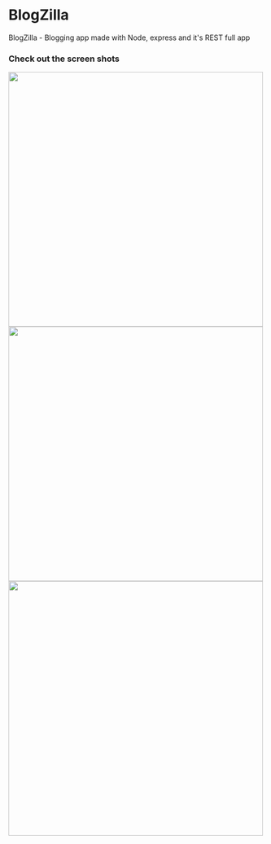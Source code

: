 # BlogZilla
BlogZilla - Blogging app made with Node, express and it's REST full app

### Check out the screen shots
<img src="https://user-images.githubusercontent.com/65165548/93619386-1d799600-f9f6-11ea-90c0-1a7acb05b094.PNG" height="500">
<img src="https://user-images.githubusercontent.com/65165548/93619395-20748680-f9f6-11ea-9e40-37689a429167.PNG" height="500">
<img src="https://user-images.githubusercontent.com/65165548/93619397-210d1d00-f9f6-11ea-9a70-78fc1985a2b3.PNG" height="500">
